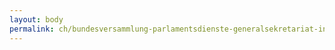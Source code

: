 ```yaml
---
layout: body
permalink: ch/bundesversammlung-parlamentsdienste-generalsekretariat-information-und-kommunikation/
---
```



